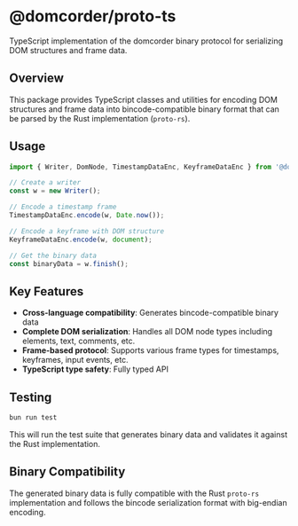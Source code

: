 # @domcorder/proto-ts

TypeScript implementation of the domcorder binary protocol for serializing DOM structures and frame data.

## Overview

This package provides TypeScript classes and utilities for encoding DOM structures and frame data into bincode-compatible binary format that can be parsed by the Rust implementation (`proto-rs`).

## Usage

```typescript
import { Writer, DomNode, TimestampDataEnc, KeyframeDataEnc } from '@domcorder/proto-ts';

// Create a writer
const w = new Writer();

// Encode a timestamp frame
TimestampDataEnc.encode(w, Date.now());

// Encode a keyframe with DOM structure
KeyframeDataEnc.encode(w, document);

// Get the binary data
const binaryData = w.finish();
```

## Key Features

- **Cross-language compatibility**: Generates bincode-compatible binary data
- **Complete DOM serialization**: Handles all DOM node types including elements, text, comments, etc.
- **Frame-based protocol**: Supports various frame types for timestamps, keyframes, input events, etc.
- **TypeScript type safety**: Fully typed API

## Testing

```bash
bun run test
```

This will run the test suite that generates binary data and validates it against the Rust implementation.

## Binary Compatibility

The generated binary data is fully compatible with the Rust `proto-rs` implementation and follows the bincode serialization format with big-endian encoding.